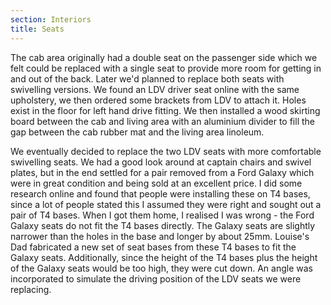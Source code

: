 ```yaml
---
section: Interiors
title: Seats
---
```


The cab area originally had a double seat on the passenger side which we felt could be replaced with a single seat to provide more room for getting in and out of the back. Later we'd planned to replace both seats with swivelling versions. We found an LDV driver seat online with the same upholstery, we then ordered some brackets from LDV to attach it. Holes exist in the floor for left hand drive fitting. We then installed a wood skirting board between the cab and living area with an aluminium divider to fill the gap between the cab rubber mat and the living area linoleum.

<div class="flickrslideshow" data-ids="[2654648525,2655468518]">
</div>

We eventually decided to replace the two LDV seats with more comfortable swivelling seats. We had a good look around at captain chairs and swivel plates, but in the end settled for a pair removed from a Ford Galaxy which were in great condition and being sold at an excellent price. I did some research online and found that people were installing these on T4 bases, since a lot of people stated this I assumed they were right and sought out a pair of T4 bases. When I got them home, I realised I was wrong - the Ford Galaxy seats do not fit the T4 bases directly. The Galaxy seats are slightly narrower than the holes in the base and longer by about 25mm. Louise's Dad fabricated a new set of seat bases from these T4 bases to fit the Galaxy seats. Additionally, since the height of the T4 bases plus the height of the Galaxy seats would be too high, they were cut down. An angle was incorporated to simulate the driving position of the LDV seats we were replacing.

<div class="flickrslideshow" data-ids="[7657940926,7657937624,7657933230]">
</div>